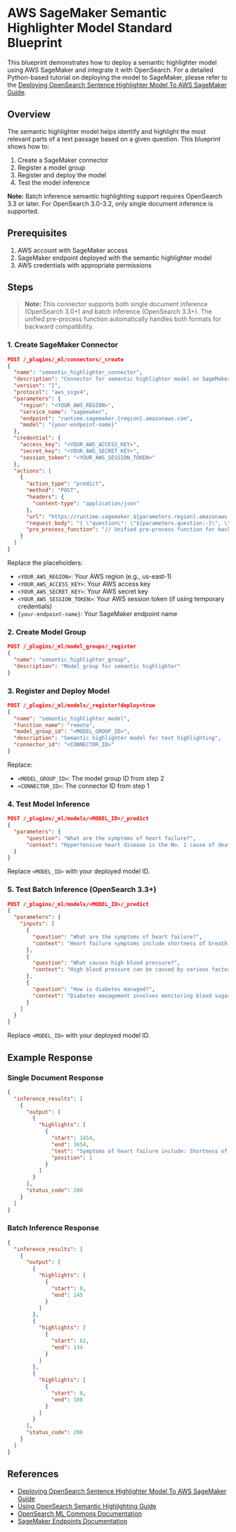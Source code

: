 # AWS SageMaker Semantic Highlighter Model Standard Blueprint

This blueprint demonstrates how to deploy a semantic highlighter model using AWS SageMaker and integrate it with OpenSearch. For a detailed Python-based tutorial on deploying the model to SageMaker, please refer to the [Deploying OpenSearch Sentence Highlighter Model To AWS SageMaker Guide](https://github.com/opensearch-project/opensearch-py-ml/blob/main/docs/source/examples/semantic_highlighting/README.md).

## Overview

The semantic highlighter model helps identify and highlight the most relevant parts of a text passage based on a given question. This blueprint shows how to:

1. Create a SageMaker connector
2. Register a model group
3. Register and deploy the model
4. Test the model inference

**Note:** Batch inference semantic highlighting support requires OpenSearch 3.3 or later. For OpenSearch 3.0-3.2, only single document inference is supported.

## Prerequisites

1. AWS account with SageMaker access
2. SageMaker endpoint deployed with the semantic highlighter model
3. AWS credentials with appropriate permissions

## Steps

> **Note:** This connector supports both single document inference (OpenSearch 3.0+) and batch inference (OpenSearch 3.3+). The unified pre-process function automatically handles both formats for backward compatibility.

### 1. Create SageMaker Connector

```json
POST /_plugins/_ml/connectors/_create
{
  "name": "semantic_highlighter_connector",
  "description": "Connector for semantic highlighter model on SageMaker",
  "version": "1",
  "protocol": "aws_sigv4",
  "parameters": {
    "region": "<YOUR_AWS_REGION>",
    "service_name": "sagemaker",
    "endpoint": "runtime.sagemaker.{region}.amazonaws.com",
    "model": "{your-endpoint-name}"
  },
  "credential": {
    "access_key": "<YOUR_AWS_ACCESS_KEY>",
    "secret_key": "<YOUR_AWS_SECRET_KEY>",
    "session_token": "<YOUR_AWS_SESSION_TOKEN>"
  },
  "actions": [
    {
      "action_type": "predict",
      "method": "POST",
      "headers": {
        "content-type": "application/json"
      },
      "url": "https://runtime.sagemaker.${parameters.region}.amazonaws.com/endpoints/${parameters.model}/invocations",
      "request_body": "{ \"question\": \"${parameters.question:-}\", \"context\": \"${parameters.context:-}\", \"inputs\": ${parameters.inputs:-[]} }",
      "pre_process_function": "// Unified pre-process function for backward compatibility\nif (params.question != null && params.context != null && params.inputs == null) {\n  // Single document format from older versions\n  return '{\"parameters\":{\"question\":\"' + params.question + '\",\"context\":\"' + params.context + '\"}}';\n}\nelse if (params.inputs != null) {\n  // Batch format from newer versions - pass inputs as JSON string\n  String inputsJson = params.inputs.toString();\n  return '{\"parameters\":{\"inputs\":' + inputsJson + '}}';\n}\nelse {\n  throw new IllegalArgumentException(\"Invalid input format: must provide either (question and context) or (inputs)\");\n}"
    }
  ]
}
```

Replace the placeholders:
- `<YOUR_AWS_REGION>`: Your AWS region (e.g., us-east-1)
- `<YOUR_AWS_ACCESS_KEY>`: Your AWS access key
- `<YOUR_AWS_SECRET_KEY>`: Your AWS secret key
- `<YOUR_AWS_SESSION_TOKEN>`: Your AWS session token (if using temporary credentials)
- `{your-endpoint-name}`: Your SageMaker endpoint name

### 2. Create Model Group

```json
POST /_plugins/_ml/model_groups/_register
{
  "name": "semantic_highlighter_group",
  "description": "Model group for semantic highlighter"
}
```

### 3. Register and Deploy Model

```json
POST /_plugins/_ml/models/_register?deploy=true
{
  "name": "semantic_highlighter_model",
  "function_name": "remote",
  "model_group_id": "<MODEL_GROUP_ID>",
  "description": "Semantic highlighter model for text highlighting",
  "connector_id": "<CONNECTOR_ID>"
}
```

Replace:
- `<MODEL_GROUP_ID>`: The model group ID from step 2
- `<CONNECTOR_ID>`: The connector ID from step 1

### 4. Test Model Inference

```json
POST /_plugins/_ml/models/<MODEL_ID>/_predict
{
  "parameters": {
      "question": "What are the symptoms of heart failure?",
      "context": "Hypertensive heart disease is the No. 1 cause of death associated with high blood pressure. It refers to a group of disorders that includes heart failure, ischemic heart disease, and left ventricular hypertrophy (excessive thickening of the heart muscle). Heart failure does not mean the heart has stopped working. Rather, it means that the heart's pumping power is weaker than normal or the heart has become less elastic. With heart failure, blood moves through the heart's pumping chambers less effectively, and pressure in the heart increases, making it harder for your heart to deliver oxygen and nutrients to your body. To compensate for reduced pumping power, the heart's chambers respond by stretching to hold more blood. This keeps the blood moving, but over time, the heart muscle walls may weaken and become unable to pump as strongly. As a result, the kidneys often respond by causing the body to retain fluid (water) and sodium. The resulting fluid buildup in the arms, legs, ankles, feet, lungs, or other organs, and is called congestive heart failure. High blood pressure may also bring on heart failure by causing left ventricular hypertrophy, a thickening of the heart muscle that results in less effective muscle relaxation between heart beats. This makes it difficult for the heart to fill with enough blood to supply the body's organs, especially during exercise, leading your body to hold onto fluids and your heart rate to increase. Symptoms of heart failure include: Shortness of breath Swelling in the feet, ankles, or abdomen Difficulty sleeping flat in bed Bloating Irregular pulse Nausea Fatigue Greater need to urinate at night High blood pressure can also cause ischemic heart disease. This means that the heart muscle isn't getting enough blood. Ischemic heart disease is usually the result of atherosclerosis or hardening of the arteries (coronary artery disease), which impedes blood flow to the heart. Symptoms of ischemic heart disease may include: Chest pain which may radiate (travel) to the arms, back, neck, or jaw Chest pain with nausea, sweating, shortness of breath, and dizziness; these associated symptoms may also occur without chest pain Irregular pulse Fatigue and weakness Any of these symptoms of ischemic heart disease warrant immediate medical evaluation. Your doctor will look for certain signs of hypertensive heart disease, including: High blood pressure Enlarged heart and irregular heartbeat Fluid in the lungs or lower extremities Unusual heart sounds Your doctor may perform tests to determine if you have hypertensive heart disease, including an electrocardiogram, echocardiogram, cardiac stress test, chest X-ray, and coronary angiogram. In order to treat hypertensive heart disease, your doctor has to treat the high blood pressure that is causing it. He or she will treat it with a variety of drugs, including diuretics, beta-blockers, ACE inhibitors, calcium channel blockers, angiotensin receptor blockers, and vasodilators. In addition, your doctor may advise you to make changes to your lifestyle, including: Diet: If heart failure is present, you should lower your daily intake of sodium to 1,500 mg or 2 g or less per day, eat foods high in fiber and potassium, limit total daily calories to lose weight if necessary, and limit intake of foods that contain refined sugar, trans fats, and cholesterol. Monitoring your weight: This involves daily recording of weight, increasing your activity level (as recommended by your doctor), resting between activities more often, and planning your activities. Avoiding tobacco products and alcohol Regular medical checkups: During follow-up visits, your doctor will make sure you are staying healthy and that your heart disease is not getting worse."
  }
}
```

Replace `<MODEL_ID>` with your deployed model ID.

### 5. Test Batch Inference (OpenSearch 3.3+)

```json
POST /_plugins/_ml/models/<MODEL_ID>/_predict
{
  "parameters": {
    "inputs": [
      {
        "question": "What are the symptoms of heart failure?",
        "context": "Heart failure symptoms include shortness of breath, swelling in the feet and ankles, fatigue, and irregular pulse. Patients may also experience difficulty sleeping flat in bed."
      },
      {
        "question": "What causes high blood pressure?",
        "context": "High blood pressure can be caused by various factors including genetics, poor diet, lack of exercise, and stress. Sodium intake and obesity are major contributors."
      },
      {
        "question": "How is diabetes managed?",
        "context": "Diabetes management involves monitoring blood sugar levels, maintaining a healthy diet, regular exercise, and medication when necessary. Insulin therapy may be required for some patients."
      }
    ]
  }
}
```

Replace `<MODEL_ID>` with your deployed model ID.

## Example Response

### Single Document Response

```json
{
  "inference_results": [
    {
      "output": [
        {
          "highlights": [
            {
              "start": 1454,
              "end": 1654,
              "text": "Symptoms of heart failure include: Shortness of breath Swelling in the feet, ankles, or abdomen Difficulty sleeping flat in bed Bloating Irregular pulse Nausea Fatigue Greater need to urinate at night",
              "position": 1
            }
          ]
        }
      ],
      "status_code": 200
    }
  ]
}
```

### Batch Inference Response

```json
{
  "inference_results": [
    {
      "output": [
        {
          "highlights": [
            {
              "start": 0,
              "end": 145
            }
          ]
        },
        {
          "highlights": [
            {
              "start": 62,
              "end": 134
            }
          ]
        },
        {
          "highlights": [
            {
              "start": 0,
              "end": 108
            }
          ]
        }
      ],
      "status_code": 200
    }
  ]
}
```

## References
- [Deploying OpenSearch Sentence Highlighter Model To AWS SageMaker Guide](https://github.com/opensearch-project/opensearch-py-ml/docs/source/examples/semantic_highlighting/README.md)
- [Using OpenSearch Semantic Highlighting Guide](https://docs.opensearch.org/docs/latest/tutorials/vector-search/semantic-highlighting-tutorial/)
- [OpenSearch ML Commons Documentation](https://opensearch.org/docs/latest/ml-commons-plugin/remote-models/index/)
- [SageMaker Endpoints Documentation](https://docs.aws.amazon.com/sagemaker/latest/dg/deploy-model.html)
